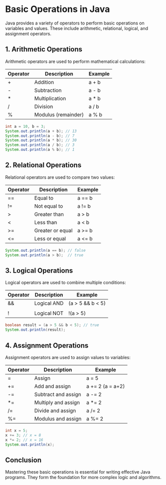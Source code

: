 # Basic Operations in Java

Java provides a variety of operators to perform basic operations on variables and values. These include arithmetic, relational, logical, and assignment operators.

## 1. Arithmetic Operations
Arithmetic operators are used to perform mathematical calculations:

| Operator | Description      | Example         |
|----------|------------------|-----------------|
| +        | Addition         | a + b           |
| -        | Subtraction      | a - b           |
| *        | Multiplication   | a * b           |
| /        | Division         | a / b           |
| %        | Modulus (remainder) | a % b       |

```java
int a = 10, b = 3;
System.out.println(a + b); // 13
System.out.println(a - b); // 7
System.out.println(a * b); // 30
System.out.println(a / b); // 3
System.out.println(a % b); // 1
```

## 2. Relational Operations
Relational operators are used to compare two values:

| Operator | Description      | Example         |
|----------|------------------|-----------------|
| ==       | Equal to         | a == b          |
| !=       | Not equal to     | a != b          |
| >        | Greater than     | a > b           |
| <        | Less than        | a < b           |
| >=       | Greater or equal | a >= b          |
| <=       | Less or equal    | a <= b          |

```java
System.out.println(a == b); // false
System.out.println(a > b);  // true
```

## 3. Logical Operations
Logical operators are used to combine multiple conditions:

| Operator | Description      | Example         |
|----------|------------------|-----------------|
| &&       | Logical AND      | (a > 5 && b < 5) |
| ||       | Logical OR       | (a > 5 || b < 5) |
| !        | Logical NOT      | !(a > 5)         |

```java
boolean result = (a > 5 && b < 5); // true
System.out.println(result);
```

## 4. Assignment Operations
Assignment operators are used to assign values to variables:

| Operator | Description      | Example         |
|----------|------------------|-----------------|
| =        | Assign           | a = 5           |
| +=       | Add and assign   | a += 2 (a = a+2)|
| -=       | Subtract and assign | a -= 2      |
| *=       | Multiply and assign | a *= 2      |
| /=       | Divide and assign   | a /= 2      |
| %=       | Modulus and assign  | a %= 2      |

```java
int x = 5;
x += 3; // x = 8
x *= 2; // x = 16
System.out.println(x);
```

## Conclusion
Mastering these basic operations is essential for writing effective Java programs. They form the foundation for more complex logic and algorithms. 